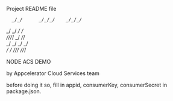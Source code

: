 Project README file

      _/_/      _/_/_/    _/_/_/ 
   _/    _/  _/        _/        
  _/_/_/_/  _/          _/_/     
 _/    _/  _/              _/    
_/    _/    _/_/_/  _/_/_/    

NODE ACS DEMO

by Appcelerator Cloud Services team

before doing it so, fill in appid, consumerKey, consumerSecret in package.json.